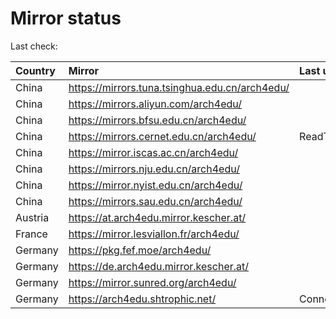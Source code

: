 <script src="./time.js"></script>
# Mirror status
Last check: <script type="text/javascript">localize(1759400657.1401715);</script>

|Country|Mirror|Last update|
|:------|:-----|:----------|
|China|https://mirrors.tuna.tsinghua.edu.cn/arch4edu/|<script type="text/javascript">localize(1759387405);</script>|
|China|https://mirrors.aliyun.com/arch4edu/|<script type="text/javascript">localize(1759344303);</script>|
|China|https://mirrors.bfsu.edu.cn/arch4edu/|<script type="text/javascript">localize(1759387405);</script>|
|China|https://mirrors.cernet.edu.cn/arch4edu/|ReadTimeout|
|China|https://mirror.iscas.ac.cn/arch4edu/|<script type="text/javascript">localize(1759387405);</script>|
|China|https://mirrors.nju.edu.cn/arch4edu/|<script type="text/javascript">localize(1759344303);</script>|
|China|https://mirror.nyist.edu.cn/arch4edu/|<script type="text/javascript">localize(1759344303);</script>|
|China|https://mirrors.sau.edu.cn/arch4edu/|<script type="text/javascript">localize(1756795646);</script>|
|Austria|https://at.arch4edu.mirror.kescher.at/|<script type="text/javascript">localize(1759387405);</script>|
|France|https://mirror.lesviallon.fr/arch4edu/|<script type="text/javascript">localize(1756709288);</script>|
|Germany|https://pkg.fef.moe/arch4edu/|<script type="text/javascript">localize(1759387405);</script>|
|Germany|https://de.arch4edu.mirror.kescher.at/|<script type="text/javascript">localize(1759387405);</script>|
|Germany|https://mirror.sunred.org/arch4edu/|<script type="text/javascript">localize(1759387405);</script>|
|Germany|https://arch4edu.shtrophic.net/|ConnectionError|

<script src="./tablefilter/tablefilter.js"></script>
<script src="./table.js"></script>